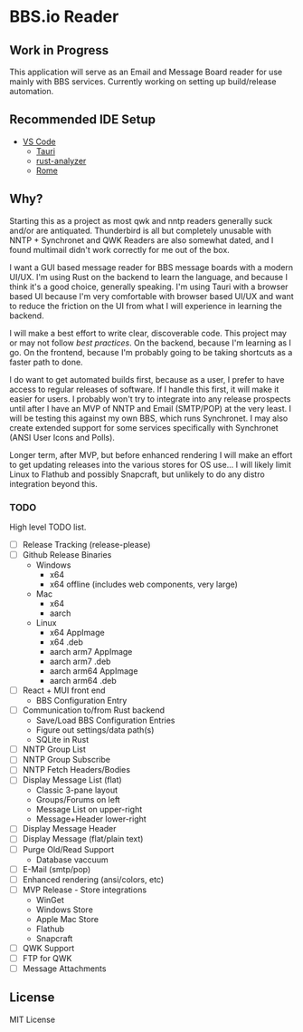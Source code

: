 # BBS.io Reader

## Work in Progress

This application will serve as an Email and Message Board reader for use mainly
with BBS services. Currently working on setting up build/release automation.

## Recommended IDE Setup

- [VS Code](https://code.visualstudio.com/)
  - [Tauri](https://marketplace.visualstudio.com/items?itemName=tauri-apps.tauri-vscode)
  - [rust-analyzer](https://marketplace.visualstudio.com/items?itemName=rust-lang.rust-analyzer)
  - [Rome](https://marketplace.visualstudio.com/items?itemName=rome.rome)

## Why?

Starting this as a project as most qwk and nntp readers generally suck and/or
are antiquated. Thunderbird is all but completely unusable with NNTP +
Synchronet and QWK Readers are also somewhat dated, and I found multimail didn't
work correctly for me out of the box.

I want a GUI based message reader for BBS message boards with a modern UI/UX.
I'm using Rust on the backend to learn the language, and because I think it's a
good choice, generally speaking. I'm using Tauri with a browser based UI because
I'm very comfortable with browser based UI/UX and want to reduce the friction on
the UI from what I will experience in learning the backend.

I will make a best effort to write clear, discoverable code. This project may or
may not follow _best practices_. On the backend, because I'm learning as I go.
On the frontend, because I'm probably going to be taking shortcuts as a faster
path to done.

I do want to get automated builds first, because as a user, I prefer to have
access to regular releases of software. If I handle this first, it will make it
easier for users. I probably won't try to integrate into any release prospects
until after I have an MVP of NNTP and Email (SMTP/POP) at the very least. I will
be testing this against my own BBS, which runs Synchronet. I may also create
extended support for some services specifically with Synchronet (ANSI User Icons
and Polls).

Longer term, after MVP, but before enhanced rendering I will make an effort to
get updating releases into the various stores for OS use... I will likely limit
Linux to Flathub and possibly Snapcraft, but unlikely to do any distro
integration beyond this.

### TODO

High level TODO list.

- [ ] Release Tracking (release-please)
- [ ] Github Release Binaries
  - Windows
    - x64
    - x64 offline (includes web components, very large)
  - Mac
    - x64
    - aarch
  - Linux
    - x64 AppImage
    - x64 .deb
    - aarch arm7 AppImage
    - aarch arm7 .deb
    - aarch arm64 AppImage
    - aarch arm64 .deb
- [ ] React + MUI front end
  - BBS Configuration Entry
- [ ] Communication to/from Rust backend
  - Save/Load BBS Configuration Entries
  - Figure out settings/data path(s)
  - SQLite in Rust
- [ ] NNTP Group List
- [ ] NNTP Group Subscribe
- [ ] NNTP Fetch Headers/Bodies
- [ ] Display Message List (flat)
  - Classic 3-pane layout
  - Groups/Forums on left
  - Message List on upper-right
  - Message+Header lower-right
- [ ] Display Message Header
- [ ] Display Message (flat/plain text)
- [ ] Purge Old/Read Support
  - Database vaccuum
- [ ] E-Mail (smtp/pop)
- [ ] Enhanced rendering (ansi/colors, etc)
- [ ] MVP Release - Store integrations
  - WinGet
  - Windows Store
  - Apple Mac Store
  - Flathub
  - Snapcraft
- [ ] QWK Support
- [ ] FTP for QWK
- [ ] Message Attachments

## License

MIT License
